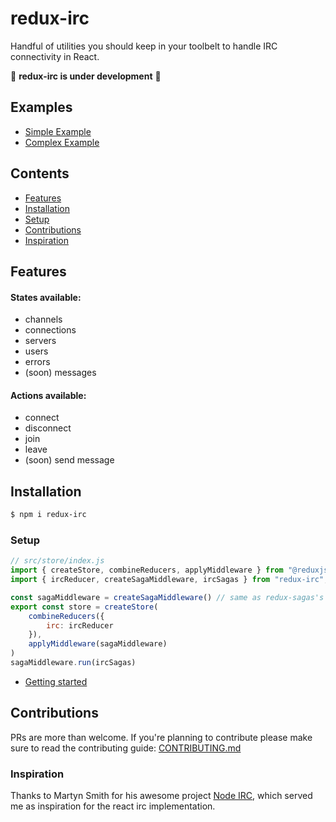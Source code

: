 # redux-irc

Handful of utilities you should keep in your toolbelt to handle IRC connectivity in React.

🚧 **redux-irc is under development** 🚧
## Examples 

* [Simple Example](https://github.com/victorlpgazolli/redux-irc/blob/main/example/index.js)
* [Complex Example](https://github.com/victorlpgazolli/ohmyirc)
## Contents

* [Features](#features)
* [Installation](#installation)
* [Setup](#setup)
* [Contributions](#contributions)
* [Inspiration](#inspiration)

## Features

#### States available:
* channels
* connections
* servers
* users
* errors
* (soon) messages

#### Actions available:
* connect
* disconnect
* join
* leave
* (soon) send message


## Installation

```bash
$ npm i redux-irc
```

### Setup
```js
// src/store/index.js
import { createStore, combineReducers, applyMiddleware } from "@reduxjs/toolkit";
import { ircReducer, createSagaMiddleware, ircSagas } from "redux-irc";

const sagaMiddleware = createSagaMiddleware() // same as redux-sagas's
export const store = createStore(
    combineReducers({
        irc: ircReducer
    }),
    applyMiddleware(sagaMiddleware)
)
sagaMiddleware.run(ircSagas)


```
- [Getting started](./docs/getting-started.md)

## Contributions
PRs are more than welcome. If you're planning to contribute please make sure to read the contributing guide: [CONTRIBUTING.md](https://github.com/victorlpgazolli/redux-irc/blob/master/CONTRIBUTING.md)

### Inspiration
Thanks to Martyn Smith for his awesome project [Node IRC](https://github.com/martynsmith/node-irc), which served me as inspiration for the react irc implementation.
